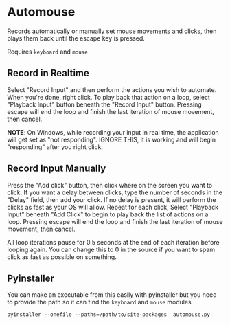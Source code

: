 # Automouse

Records automatically or manually set mouse movements and clicks, then plays them back until the escape key is pressed.

Requires `keyboard` and `mouse`

## Record in Realtime

Select "Record Input" and then perform the actions you wish to automate. When you're done, right click. To play back that action on a loop, select "Playback Input" button beneath the "Record Input" button. Pressing escape will end the loop and finish the last iteration of mouse movement, then cancel.

**NOTE**: On Windows, while recording your input in real time, the application will get set as "not responding". IGNORE THIS, it is working and will begin "responding" after you right click.

## Record Input Manually
Press the "Add click" button, then click where on the screen you want to click. If you want a delay between clicks, type the number of seconds in the "Delay" field, then add your click. If no delay is present, it will perform the clicks as fast as your OS will allow. Repeat for each click, Select "Playback Input" beneath "Add Click" to begin to play back the list of actions on a loop. Pressing escape will end the loop and finish the last iteration of mouse movement, then cancel.


All loop iterations pause for 0.5 seconds at the end of each iteration before looping again. You can change this to 0 in the source if you want to spam click as fast as possible on something.


## Pyinstaller
You can make an executable from this easily with pyinstaller but you need to provide the path so it can find the `keyboard` and `mouse` modules

`pyinstaller --onefile --paths=/path/to/site-packages  automouse.py`
